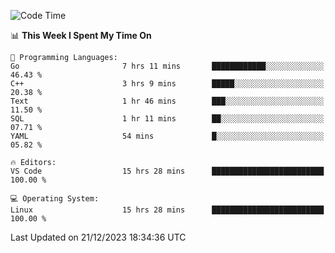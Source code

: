 
<!--START_SECTION:waka-->
![Code Time](http://img.shields.io/badge/Code%20Time-1%2C432%20hrs%202%20mins-blue)

📊 **This Week I Spent My Time On** 

```text
💬 Programming Languages: 
Go                       7 hrs 11 mins       ████████████░░░░░░░░░░░░░   46.43 % 
C++                      3 hrs 9 mins        █████░░░░░░░░░░░░░░░░░░░░   20.38 % 
Text                     1 hr 46 mins        ███░░░░░░░░░░░░░░░░░░░░░░   11.50 % 
SQL                      1 hr 11 mins        ██░░░░░░░░░░░░░░░░░░░░░░░   07.71 % 
YAML                     54 mins             █░░░░░░░░░░░░░░░░░░░░░░░░   05.82 % 

🔥 Editors: 
VS Code                  15 hrs 28 mins      █████████████████████████   100.00 % 

💻 Operating System: 
Linux                    15 hrs 28 mins      █████████████████████████   100.00 % 
```


 Last Updated on 21/12/2023 18:34:36 UTC
<!--END_SECTION:waka-->

